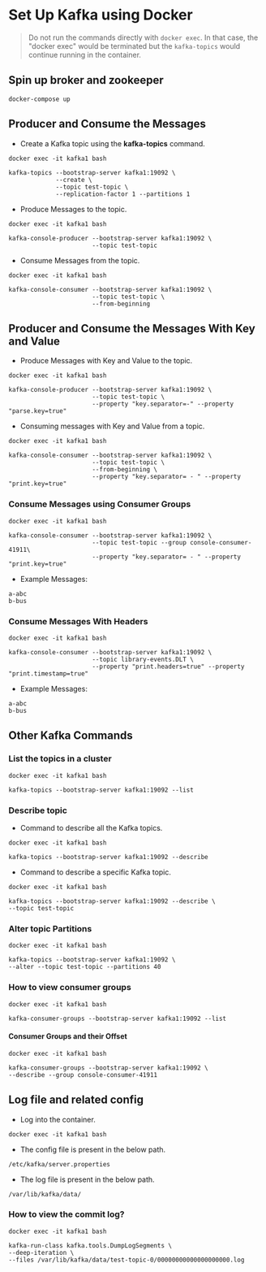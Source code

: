 # Set Up Kafka using Docker

> Do not run the commands directly with `docker exec`. In that case, the "docker exec" would be terminated but the `kafka-topics` would continue running in the container.

## Spin up broker and zookeeper

```
docker-compose up
```

## Producer and Consume the Messages

- Create a Kafka topic using the **kafka-topics** command.

```
docker exec -it kafka1 bash
```

```
kafka-topics --bootstrap-server kafka1:19092 \
             --create \
             --topic test-topic \
             --replication-factor 1 --partitions 1
```

- Produce Messages to the topic.

```
docker exec -it kafka1 bash
```

```
kafka-console-producer --bootstrap-server kafka1:19092 \
                       --topic test-topic
```

- Consume Messages from the topic.

```
docker exec -it kafka1 bash
```

```
kafka-console-consumer --bootstrap-server kafka1:19092 \
                       --topic test-topic \
                       --from-beginning
```

## Producer and Consume the Messages With Key and Value

- Produce Messages with Key and Value to the topic.

```
docker exec -it kafka1 bash
```

```
kafka-console-producer --bootstrap-server kafka1:19092 \
                       --topic test-topic \
                       --property "key.separator=-" --property "parse.key=true"
```

- Consuming messages with Key and Value from a topic.

```
docker exec -it kafka1 bash
```

```
kafka-console-consumer --bootstrap-server kafka1:19092 \
                       --topic test-topic \
                       --from-beginning \
                       --property "key.separator= - " --property "print.key=true"
```

### Consume Messages using Consumer Groups

```
docker exec -it kafka1 bash
```

```
kafka-console-consumer --bootstrap-server kafka1:19092 \
                       --topic test-topic --group console-consumer-41911\
                       --property "key.separator= - " --property "print.key=true"
```

- Example Messages:

```
a-abc
b-bus
```

### Consume Messages With Headers

```
docker exec -it kafka1 bash
```

```
kafka-console-consumer --bootstrap-server kafka1:19092 \
                       --topic library-events.DLT \
                       --property "print.headers=true" --property "print.timestamp=true"
```

- Example Messages:

```
a-abc
b-bus
```

## Other Kafka Commands

### List the topics in a cluster

```
docker exec -it kafka1 bash
```

```
kafka-topics --bootstrap-server kafka1:19092 --list
```

### Describe topic

- Command to describe all the Kafka topics.

```
docker exec -it kafka1 bash
```

```
kafka-topics --bootstrap-server kafka1:19092 --describe
```

- Command to describe a specific Kafka topic.

```
docker exec -it kafka1 bash
```

```
kafka-topics --bootstrap-server kafka1:19092 --describe \
--topic test-topic
```

### Alter topic Partitions

```
docker exec -it kafka1 bash
```

```
kafka-topics --bootstrap-server kafka1:19092 \
--alter --topic test-topic --partitions 40
```

### How to view consumer groups

```
docker exec -it kafka1 bash
```

```
kafka-consumer-groups --bootstrap-server kafka1:19092 --list
```

#### Consumer Groups and their Offset

```
docker exec -it kafka1 bash
```

```
kafka-consumer-groups --bootstrap-server kafka1:19092 \
--describe --group console-consumer-41911
```

## Log file and related config

- Log into the container.

```
docker exec -it kafka1 bash
```

- The config file is present in the below path.

```
/etc/kafka/server.properties
```

- The log file is present in the below path.

```
/var/lib/kafka/data/
```

### How to view the commit log?

```
docker exec -it kafka1 bash
```

```
kafka-run-class kafka.tools.DumpLogSegments \
--deep-iteration \
--files /var/lib/kafka/data/test-topic-0/00000000000000000000.log

```
